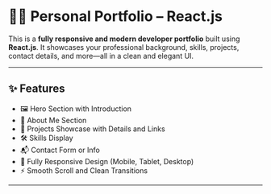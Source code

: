 # 🧑‍💻 Personal Portfolio – React.js

This is a **fully responsive and modern developer portfolio** built using **React.js**. It showcases your professional background, skills, projects, contact details, and more—all in a clean and elegant UI.

---

## ✨ Features

- 🖼️ Hero Section with Introduction
- 🧩 About Me Section
- 💼 Projects Showcase with Details and Links
- 🛠️ Skills Display
- 📬 Contact Form or Info
- 📱 Fully Responsive Design (Mobile, Tablet, Desktop)
- ⚡ Smooth Scroll and Clean Transitions

---
